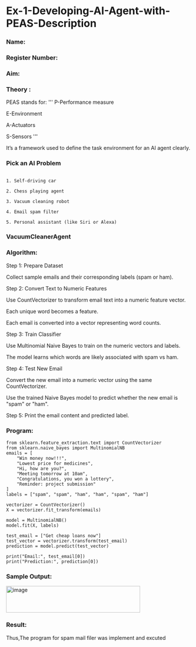 # Ex-1-Developing-AI-Agent-with-PEAS-Description
### Name:

### Register Number:

### Aim:

### Theory :
PEAS stands for:
'''
P-Performance measure

E-Environment

A-Actuators

S-Sensors
'''

It’s a framework used to define the task environment for an AI agent clearly.

### Pick an AI Problem

```

1. Self-driving car

2. Chess playing agent

3. Vacuum cleaning robot

4. Email spam filter

5. Personal assistant (like Siri or Alexa)
```

### VacuumCleanerAgent
### Algorithm:
Step 1: Prepare Dataset

Collect sample emails and their corresponding labels (spam or ham).

Step 2: Convert Text to Numeric Features

Use CountVectorizer to transform email text into a numeric feature vector.

Each unique word becomes a feature.

Each email is converted into a vector representing word counts.

Step 3: Train Classifier

Use Multinomial Naive Bayes to train on the numeric vectors and labels.

The model learns which words are likely associated with spam vs ham.

Step 4: Test New Email

Convert the new email into a numeric vector using the same CountVectorizer.

Use the trained Naive Bayes model to predict whether the new email is "spam" or "ham".

Step 5: 
Print the email content and predicted label.

### Program:
```
from sklearn.feature_extraction.text import CountVectorizer
from sklearn.naive_bayes import MultinomialNB
emails = [
    "Win money now!!!", 
    "Lowest price for medicines", 
    "Hi, how are you?", 
    "Meeting tomorrow at 10am", 
    "Congratulations, you won a lottery", 
    "Reminder: project submission"
]
labels = ["spam", "spam", "ham", "ham", "spam", "ham"]

vectorizer = CountVectorizer()
X = vectorizer.fit_transform(emails)

model = MultinomialNB()
model.fit(X, labels)

test_email = ["Get cheap loans now"]
test_vector = vectorizer.transform(test_email)
prediction = model.predict(test_vector)

print("Email:", test_email[0])
print("Prediction:", prediction[0])
```
### Sample Output:

<img width="364" height="72" alt="image" src="https://github.com/user-attachments/assets/73abb029-550c-4b18-b7f5-e935c9b48108" />

### Result:
Thus,The program for spam mail filer was implement and excuted
